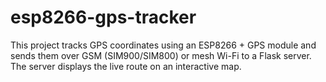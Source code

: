# esp8266-gps-tracker
This project tracks GPS coordinates using an ESP8266 + GPS module and sends them over GSM (SIM900/SIM800) or mesh Wi-Fi to a Flask server. The server displays the live route on an interactive map.
